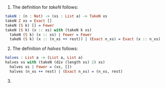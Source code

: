 1. The definition for *takeN* follows:
```idris
takeN : (n : Nat) -> (xs : List a) -> TakeN xs
takeN Z xs = Exact []
takeN (S k) [] = Fewer
takeN (S k) (x :: xs) with (takeN k xs)
  takeN (S k) (x :: xs) | Fewer = Fewer
  takeN (S k) (x :: (n_xs ++ rest)) | (Exact n_xs) = Exact (x :: n_xs)
```
2. The definition of *halves* follows:
```idris
halves : List a -> (List a, List a)
halves xs with (takeN (div (length xs) 2) xs)
  halves xs | Fewer = (xs, [])
  halves (n_xs ++ rest) | (Exact n_xs) = (n_xs, rest)
```
3.
